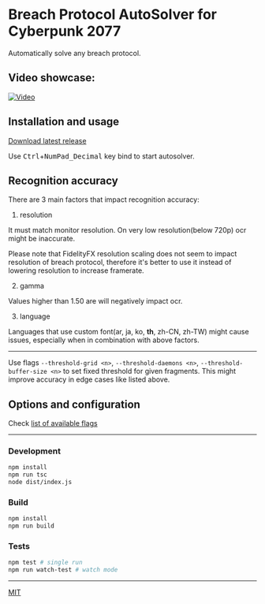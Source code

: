 # Breach Protocol AutoSolver for Cyberpunk 2077

Automatically solve any breach protocol.

## Video showcase:

[![Video](https://user-images.githubusercontent.com/10232391/111822212-d0fb0e80-88e3-11eb-82de-59fd4d8fd44b.png)](https://user-images.githubusercontent.com/10232391/111820491-dd7e6780-88e1-11eb-9fad-93cf1a07c82a.mp4)

## Installation and usage

[Download latest release](https://github.com/marcincichocki/breach-protocol-autosolver/releases/latest)

Use <kbd>Ctrl</kbd>+<kbd>NumPad_Decimal</kbd> key bind to start autosolver.

## Recognition accuracy

There are 3 main factors that impact recognition accuracy:

1. resolution

It must match monitor resolution. On very low resolution(below 720p) ocr might be inaccurate.

Please note that FidelityFX resolution scaling does not seem to impact resolution of breach protocol, therefore it's better to use it instead of lowering resolution to increase framerate.

2. gamma

Values higher than 1.50 are will negatively impact ocr.

3. language

Languages that use custom font(ar, ja, ko, **th**, zh-CN, zh-TW) might cause issues, especially when in combination with above factors.

---

Use flags `--threshold-grid <n>`, `--threshold-daemons <n>`, `--threshold-buffer-size <n>` to set fixed threshold for given fragments. This might improve accuracy in edge cases like listed above.

## Options and configuration

Check [list of available flags](https://github.com/marcincichocki/breach-protocol-autosolver/tree/v1.6.1/src/platform-node/cli/options)

---

### Development

```bash
npm install
npm run tsc
node dist/index.js
```

### Build

```bash
npm install
npm run build
```

### Tests

```bash
npm test # single run
npm run watch-test # watch mode
```

---

[MIT](./LICENSE.md)
